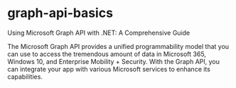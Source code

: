 # graph-api-basics
Using Microsoft Graph API with .NET: A Comprehensive Guide

The Microsoft Graph API provides a unified programmability model that you can use to access the tremendous amount of data in Microsoft 365, Windows 10, and Enterprise Mobility + Security. With the Graph API, you can integrate your app with various Microsoft services to enhance its capabilities.

